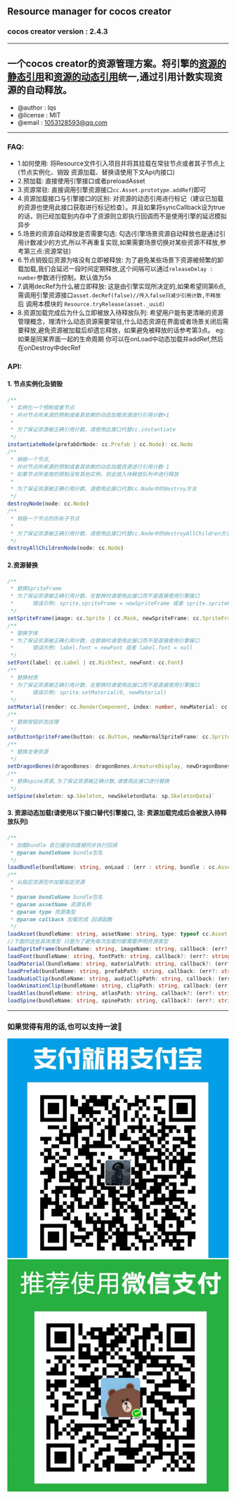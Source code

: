 ## Resource manager for cocos creator
### cocos creator version : 2.4.3
---
一个cocos creator的资源管理方案。将引擎的[资源的静态引用](https://docs.cocos.com/creator/manual/zh/asset-manager/release-manager.html#%E8%B5%84%E6%BA%90%E7%9A%84%E9%9D%99%E6%80%81%E5%BC%95%E7%94%A8)和[资源的动态引用](https://docs.cocos.com/creator/manual/zh/asset-manager/release-manager.html#%E8%B5%84%E6%BA%90%E7%9A%84%E5%8A%A8%E6%80%81%E5%BC%95%E7%94%A8)统一,通过引用计数实现资源的自动释放。
--- 
- @author : lqs
- @license : MIT
- @email : 1053128593@qq.com  
---
### FAQ:
- 1.如何使用: 将Resource文件引入项目并将其挂载在常驻节点或者其子节点上(节点实例化、销毁 资源加载、替换请使用下文Api内接口)
- 2.预加载: 直接使用引擎接口或者preloadAsset
- 3.资源常驻: 直接调用引擎资源接口```cc.Asset.prototype.addRef```)即可
- 4.资源加载接口与引擎接口的区别: 对资源的动态引用进行标记（建议已加载的资源也使用此接口获取进行标记检查）。并且如果将syncCallback设为true的话，则已经加载到内存中了资源则立即执行回调而不是使用引擎的延迟模拟异步
- 5.场景的资源自动释放是否需要勾选: 勾选(引擎场景资源自动释放也是通过引用计数减少的方式,所以不再重复实现,如果需要场景切换对某些资源不释放,参考第三点:资源常驻)
- 6.节点销毁后资源为啥没有立即被释放: 为了避免某些场景下资源被频繁的卸载加载,我们会延迟一段时间定期释放,这个间隔可以通过```releaseDelay : number```参数进行控制，默认值为5s
- 7.调用decRef为什么被立即释放: 这是由引擎实现所决定的,如果希望同第6点,需调用引擎资源接口```asset.decRef(false)//传入false只减少引用计数,不释放 ``` 后 调用本模块的 ```Resource.tryRelease(asset._uuid)```
- 8.资源加载完成后为什么立即被放入待释放队列: 希望用户能有更清晰的资源管理概念，理清什么动态资源需要常驻,什么动态资源在界面或者场景关闭后需要释放,避免资源被加载后却遗忘释放，如果避免被释放的话参考第3点。
eg: 如果是同某界面一起的生命周期 你可以在onLoad中动态加载并addRef,然后在onDestroy中decRef
### API:
#### 1. 节点实例化及销毁
``` typescript
/** 
 * 实例化一个预制或者节点
 * 并对节点所来源的预制或者其依赖的动态加载资源进行引用计数+1
 * 
 * 为了保证资源被正确引用计数，请使用此接口代替cc.instantiate 
 */
instantiateNode(prefabOrNode: cc.Prefab | cc.Node): cc.Node
/**
 * 销毁一个节点,
 * 并对节点所来源的预制或者其依赖的动态加载资源进行引用计数-1 
 * 如果节点所使用的预制没有其他实例，则会放入待释放队列中进行释放
 * 
 * 为了保证资源被正确引用计数，请使用此接口代替cc.Node中的destroy方法
 */
destroyNode(node: cc.Node)
/**
 * 销毁一个节点的所有子节点
 * 
 * 为了保证资源被正确引用计数，请使用此接口代替cc.Node中的destroyAllChildren方法
 */
destroyAllChildrenNode(node: cc.Node)
```
#### 2.资源替换
``` typescript
/** 
 * 替换SpriteFrame 
 * 为了保证资源被正确引用计数，在替换时请使用此接口而不是直接使用引擎接口 
 *      错误示例: sprite.spriteFrame = newSpriteFrame 或者 sprite.spriteFrame = null
 */
setSpriteFrame(image: cc.Sprite | cc.Mask, newSpriteFrame: cc.SpriteFrame)
/** 
 * 替换字体
 * 为了保证资源被正确引用计数，在替换时请使用此接口而不是直接使用引擎接口 
 *      错误示例: label.font = newFont 或者 label.font = null
 */
setFont(label: cc.Label | cc.RichText, newFont: cc.Font)
/** 
 * 替换材质
 * 为了保证资源被正确引用计数，在替换时请使用此接口而不是直接使用引擎接口 
 *      错误示例: sprite.setMaterial(0, newMaterial)
 */
setMaterial(render: cc.RenderComponent, index: number, newMaterial: cc.Material) 
/**
 * 替换按钮状态纹理
 */
setButtonSpriteFrame(button: cc.Button, newNormalSpriteFrame: cc.SpriteFrame, newPressedSpriteFrame: cc.SpriteFrame, newHoverSpriteFrame: cc.SpriteFrame, newDisableSpriteFrame: cc.SpriteFrame)
/**
 * 替换龙骨资源
 */
setDragonBones(dragonBones: dragonBones.ArmatureDisplay, newDragonBonesAsset: dragonBones.DragonBonesAsset, newDragonBonesAltas: dragonBones.DragonBonesAtlasAsset)
/**
 * 替换spine资源,为了保证资源被正确计数,请使用此接口进行替换
 */
setSpine(skeleton: sp.Skeleton, newSkeletonData: sp.SkeletonData)`
```
#### 3. 资源动态加载(请使用以下接口替代引擎接口, 注: 资源加载完成后会被放入待释放队列)
``` typescript
/**
 * 加载bundle 若已缓存则直接同步执行回调
 * @param bundleName bundle包名
 */
loadBundle(bundleName: string, onLoad : (err : string, bundle : cc.AssetManager.Bundle)=> void)
/**
 * 从指定资源包中加载指定资源
 *
 * @param bundleName bundle包名
 * @param assetName 资源名称
 * @param type 资源类型
 * @param callback 加载完成 回调函数
 */
loadAsset(bundleName: string, assetName: string, type: typeof cc.Asset, callback?: (err?: string, asset?: cc.Asset) => void)
//下面的这些具体类型 只是为了避免每次加载时都需要声明资源类型 
loadSpriteFrame(bundleName: string, imageName: string, callback: (err?: string, spriteFrame?: cc.SpriteFrame) => void)
loadFont(bundleName: string, fontPath: string, callback?: (err?: string, font?: cc.Font) => void) 
loadMaterial(bundleName: string, materialPath: string, callback?: (err?: string, material?: cc.Material) => void) 
loadPrefab(bundleName: string, prefabPath: string, callback: (err?: string, prefab?: cc.Prefab) => void) 
loadAudioClip(bundleName: string, audioClipPath: string, callback: (err: string, clip: cc.AudioClip) => void) 
loadAnimationClip(bundleName: string, clipPath: string, callback: (err: string, clip: cc.AnimationClip) => void)
loadAtlas(bundleName: string, atlasPath: string, callback?: (err?: string, atlas?: cc.SpriteAtlas) => void)
loadSpine(bundleName: string, spinePath: string, callback?: (err?: string, spine?: sp.SkeletonData) => void)
```
---
### 如果觉得有用的话,也可以支持一波:pray:
![img](https://raw.githubusercontent.com/QinSheng-Li/qsbundle/master/images/alipay.jpg)
![img](https://raw.githubusercontent.com/QinSheng-Li/qsbundle/master/images/wechatpay.jpg)